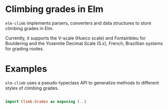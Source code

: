 # Climbing grades in Elm

`elm-climb` implements parsers, converters and data structures to store climbing grades in Elm.

Currently, it supports the V-scale (Hueco scale) and Fontainbleu for Bouldering and the 
Yosemite Decimal Scale (5.x), French, Brazillian systems for grading routes.  


# Examples

`elm-climb` uses a pseudo-typeclass API to generalize methods to different styles of climbing grades.

```elm

import Climb.Grades as exposing (..)



```